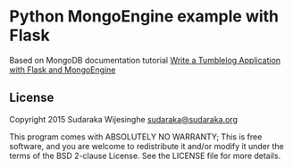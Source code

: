 # Python MongoEngine example with Flask

Based on MongoDB documentation tutorial [Write a Tumblelog Application with Flask and MongoEngine](http://docs.mongodb.org/ecosystem/tutorial/write-a-tumblelog-application-with-flask-mongoengine/)

## License

Copyright 2015 Sudaraka Wijesinghe <sudaraka@sudaraka.org>

This program comes with ABSOLUTELY NO WARRANTY;
This is free software, and you are welcome to redistribute it and/or modify it
under the terms of the BSD 2-clause License. See the LICENSE file for more
details.
